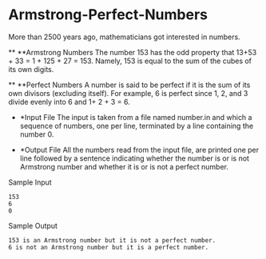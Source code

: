 # Armstrong-Perfect-Numbers

More than 2500 years ago, mathematicians got interested in numbers. 

** **Armstrong Numbers
The number 153 has the odd property that 13+53 + 33 = 1 + 125 + 27 = 153. Namely, 153 is equal to the sum of the cubes of its own digits. 

** **Perfect Numbers
A number is said to be perfect if it is the sum of its own divisors (excluding itself).  For example, 6 is perfect since 1, 2, and 3 divide evenly into 6 and 1+ 2 + 3 = 6. 

* *Input File
The input is taken from a file named number.in and which a sequence of numbers, one per line, terminated by a line containing the number 0.

* *Output File
All the numbers read from the input file, are printed one per line followed by a sentence indicating whether the number is or is not Armstrong number and whether it is or is not a perfect number.

Sample Input
```
153
6
0
```

Sample Output
```
153 is an Armstrong number but it is not a perfect number. 
6 is not an Armstrong number but it is a perfect number.
```


